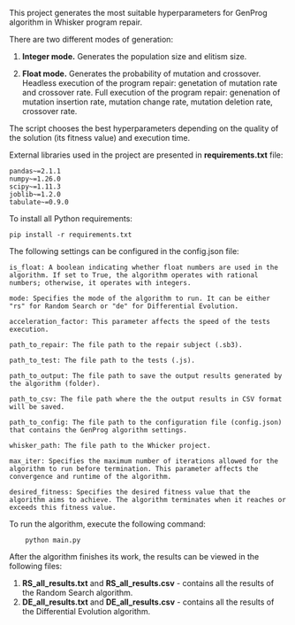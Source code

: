This project generates the most suitable hyperparameters for GenProg algorithm in Whisker program repair. 

There are two different modes of generation:
1. **Integer mode.** Generates the population size and elitism size.

2. **Float mode.** Generates the probability of mutation and crossover. Headless execution of the program repair: genetation of mutation rate and crossover rate. Full execution of the program repair: genenation of mutation insertion rate, mutation change rate, mutation deletion rate, crossover rate.

The script chooses the best hyperparameters depending on the quality of the solution (its fitness value) and execution time.

External libraries used in the project are presented in **requirements.txt** file:

    pandas~=2.1.1
    numpy~=1.26.0
    scipy~=1.11.3
    joblib~=1.2.0
    tabulate~=0.9.0

To install all Python requirements:

    pip install -r requirements.txt


The following settings can be configured in the config.json file:
```
is_float: A boolean indicating whether float numbers are used in the algorithm. If set to True, the algorithm operates with rational numbers; otherwise, it operates with integers.

mode: Specifies the mode of the algorithm to run. It can be either "rs" for Random Search or "de" for Differential Evolution.

acceleration_factor: This parameter affects the speed of the tests execution.

path_to_repair: The file path to the repair subject (.sb3). 

path_to_test: The file path to the tests (.js).

path_to_output: The file path to save the output results generated by the algorithm (folder).

path_to_csv: The file path where the the output results in CSV format will be saved.

path_to_config: The file path to the configuration file (config.json) that contains the GenProg algorithm settings.

whisker_path: The file path to the Whicker project.

max_iter: Specifies the maximum number of iterations allowed for the algorithm to run before termination. This parameter affects the convergence and runtime of the algorithm.

desired_fitness: Specifies the desired fitness value that the algorithm aims to achieve. The algorithm terminates when it reaches or exceeds this fitness value.
```


To run the algorithm, execute the following command:
    
        python main.py

After the algorithm finishes its work, the results can be viewed in the following files:
1. **RS_all_results.txt** and **RS_all_results.csv** - contains all the results of the Random Search algorithm.
2. **DE_all_results.txt** and **DE_all_results.csv** - contains all the results of the Differential Evolution algorithm.